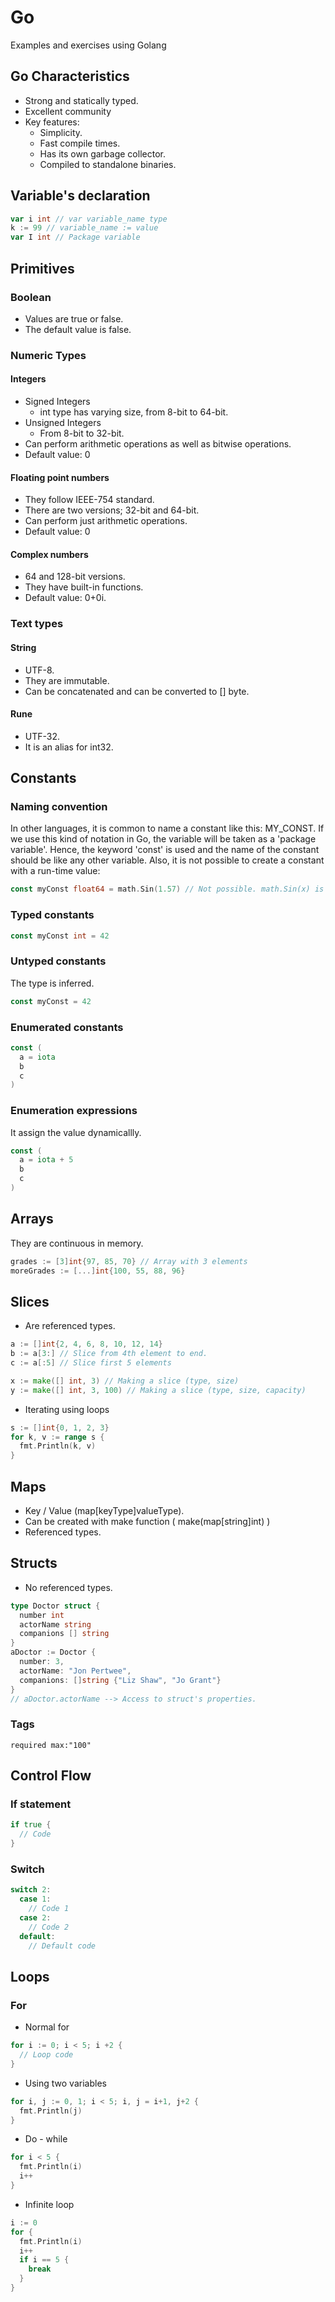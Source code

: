 # Go
Examples and exercises using Golang

## Go Characteristics
* Strong and statically typed.
* Excellent community
* Key features:
  * Simplicity.
  * Fast compile times.
  * Has its own garbage collector.
  * Compiled to standalone binaries.

## Variable's declaration
```go
var i int // var variable_name type
k := 99 // variable_name := value
var I int // Package variable
```
## Primitives
### Boolean
- Values are true or false.
- The default value is false.
### Numeric Types
#### Integers
- Signed Integers
  - int type has varying size, from 8-bit to 64-bit.
- Unsigned Integers
  - From 8-bit to 32-bit.
- Can perform arithmetic operations as well as bitwise operations.
- Default value: 0
#### Floating point numbers
- They follow IEEE-754 standard.
- There are two versions; 32-bit and 64-bit.
- Can perform just arithmetic operations.
- Default value: 0
#### Complex numbers
- 64 and 128-bit versions.
- They have built-in functions.
- Default value: 0+0i.
### Text types
#### String
- UTF-8.
- They are immutable.
- Can be concatenated and can be converted to [] byte.
#### Rune
- UTF-32.
- It is an alias for int32.

## Constants
### Naming convention
In other languages, it is common to name a constant like this: MY_CONST.
If we use this kind of notation in Go, the variable will be taken as a 'package variable'.
Hence, the keyword 'const' is used and the name of the constant should be like any other variable.
Also, it is not possible to create a constant with a run-time value:
```go
const myConst float64 = math.Sin(1.57) // Not possible. math.Sin(x) is executed in run-time.
```
### Typed constants
```go
const myConst int = 42
```
### Untyped constants
The type is inferred.
```go
const myConst = 42
```
### Enumerated constants
```go
const ( 
  a = iota
  b
  c
)
```
### Enumeration expressions
It assign the value dynamicallly.
```go
const ( 
  a = iota + 5
  b
  c
)
```

## Arrays
They are continuous in memory.
```go
grades := [3]int{97, 85, 70} // Array with 3 elements
moreGrades := [...]int{100, 55, 88, 96}
```
## Slices
- Are referenced types.
```go
a := []int{2, 4, 6, 8, 10, 12, 14}
b := a[3:] // Slice from 4th element to end.
c := a[:5] // Slice first 5 elements

x := make([] int, 3) // Making a slice (type, size)
y := make([] int, 3, 100) // Making a slice (type, size, capacity)
```
- Iterating using loops
```go
s := []int{0, 1, 2, 3}
for k, v := range s {
  fmt.Println(k, v)
}
```
## Maps
- Key / Value (map[keyType]valueType).
- Can be created with make function ( make(map[string]int) )
- Referenced types.

## Structs
- No referenced types.
```go
type Doctor struct {
  number int
  actorName string
  companions [] string
}
aDoctor := Doctor {
  number: 3,
  actorName: "Jon Pertwee",
  companions: []string {"Liz Shaw", "Jo Grant"}
}
// aDoctor.actorName --> Access to struct's properties.
```
### Tags
`required max:"100"`

## Control Flow
### If statement
```go
if true {
  // Code
}
```
### Switch
```go
switch 2:
  case 1:
    // Code 1
  case 2:
    // Code 2
  default: 
    // Default code
```

## Loops
### For
- Normal for
```go
for i := 0; i < 5; i +2 {
  // Loop code
}
```
- Using two variables
```go
for i, j := 0, 1; i < 5; i, j = i+1, j+2 {
  fmt.Println(j)
}
```
- Do - while
```go
for i < 5 {
  fmt.Println(i)
  i++
}
```
- Infinite loop
```go
i := 0
for {
  fmt.Println(i)
  i++
  if i == 5 {
    break
  }
}
```
